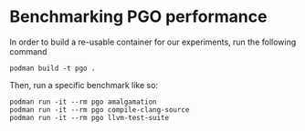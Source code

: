 # Benchmarking PGO performance

In order to build a re-usable container for our experiments, run the following command 

```
podman build -t pgo .
```

Then, run a specific benchmark like so:

```
podman run -it --rm pgo amalgamation
podman run -it --rm pgo compile-clang-source
podman run -it --rm pgo llvm-test-suite
```